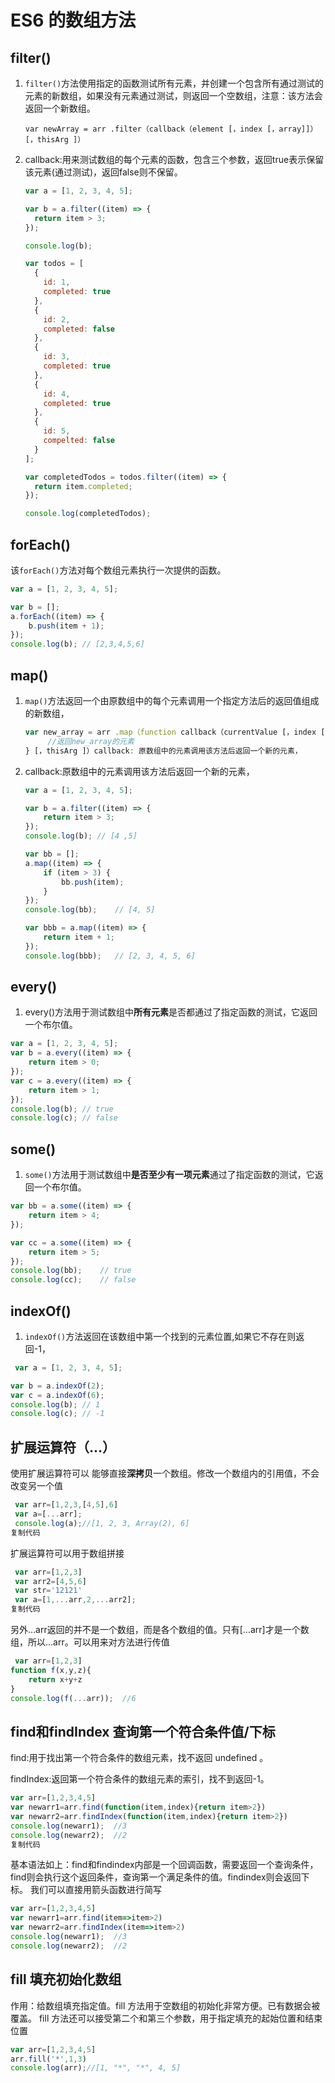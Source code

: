 # ES6 的数组方法

## filter()

1. `filter()`方法使用指定的函数测试所有元素，并创建一个包含所有通过测试的元素的新数组，如果没有元素通过测试，则返回一个空数组，注意：该方法会返回一个新数组。

   `var newArray = arr .filter（callback（element [，index [，array]]） [，thisArg ]）`

2. callback:用来测试数组的每个元素的函数，包含三个参数，返回true表示保留该元素(通过测试)，返回false则不保留。

   

   ~~~javascript
   var a = [1, 2, 3, 4, 5];
   
   var b = a.filter((item) => {
     return item > 3;
   });
   
   console.log(b);
   
   var todos = [
     {
       id: 1,
       completed: true
     }, 
     {
       id: 2,
       completed: false
     }, 
     {
       id: 3,
       completed: true
     }, 
     {
       id: 4,
       completed: true
     }, 
     {
       id: 5,
       compelted: false
     }
   ];
   
   var completedTodos = todos.filter((item) => {
     return item.completed;
   });
   
   console.log(completedTodos);
   ~~~





## forEach()

该`forEach()`方法对每个数组元素执行一次提供的函数。

~~~javascript
var a = [1, 2, 3, 4, 5];

var b = [];
a.forEach((item) => {
    b.push(item + 1);
});
console.log(b); // [2,3,4,5,6]
~~~





## map()

1. `map()`方法返回一个由原数组中的每个元素调用一个指定方法后的返回值组成的新数组，

   ~~~javascript
   var new_array = arr .map（function callback（currentValue [，index [，array]]）{
        //返回new_array的元素
   } [，thisArg ]）callback: 原数组中的元素调用该方法后返回一个新的元素，
   ~~~

2. callback:原数组中的元素调用该方法后返回一个新的元素，

   ~~~javascript
   var a = [1, 2, 3, 4, 5];
   
   var b = a.filter((item) => {
       return item > 3;
   });
   console.log(b); // [4 ,5]
   
   var bb = [];
   a.map((item) => {
       if (item > 3) {
           bb.push(item);
       }
   });
   console.log(bb);    // [4, 5]
   
   var bbb = a.map((item) => {
       return item + 1;
   });
   console.log(bbb);   // [2, 3, 4, 5, 6]
   ~~~





## every()

1. every()方法用于测试数组中**所有元素**是否都通过了指定函数的测试，它返回一个布尔值。

~~~javascript
var a = [1, 2, 3, 4, 5];
var b = a.every((item) => {
    return item > 0;
});
var c = a.every((item) => {
    return item > 1;
});
console.log(b); // true
console.log(c); // false
~~~





## some()

1. `some()`方法用于测试数组中**是否至少有一项元素**通过了指定函数的测试，它返回一个布尔值。 

~~~javascript
var bb = a.some((item) => {
    return item > 4;
});

var cc = a.some((item) => {
    return item > 5;
});
console.log(bb);    // true
console.log(cc);    // false
~~~





## indexOf()

1. `indexOf()`方法返回在该数组中第一个找到的元素位置,如果它不存在则返回-1，

~~~javascript
 var a = [1, 2, 3, 4, 5];

var b = a.indexOf(2);
var c = a.indexOf(6);
console.log(b); // 1
console.log(c); // -1
~~~





## 扩展运算符（...）

使用扩展运算符可以 能够直接**深拷贝**一个数组。修改一个数组内的引用值，不会改变另一个值

```javascript
 var arr=[1,2,3,[4,5],6]
 var a=[...arr];
 console.log(a);//[1, 2, 3, Array(2), 6]
复制代码
```

扩展运算符可以用于数组拼接

```javascript
 var arr=[1,2,3]
 var arr2=[4,5,6]
 var str='12121'
 var a=[1,...arr,2,...arr2];
复制代码
```

另外...arr返回的并不是一个数组，而是各个数组的值。只有[...arr]才是一个数组，所以...arr。可以用来对方法进行传值

```javascript
 var arr=[1,2,3]
function f(x,y,z){
    return x+y+z 
}
console.log(f(...arr));  //6
```





## find和findIndex 查询第一个符合条件值/下标

find:用于找出第一个符合条件的数组元素，找不返回 undefined 。

findIndex:返回第一个符合条件的数组元素的索引，找不到返回-1。

```javascript
var arr=[1,2,3,4,5]
var newarr1=arr.find(function(item,index){return item>2})
var newarr2=arr.findIndex(function(item,index){return item>2})
console.log(newarr1);  //3
console.log(newarr2);  //2
复制代码
```

基本语法如上：find和findindex内部是一个回调函数，需要返回一个查询条件，find则会执行这个返回条件，查询第一个满足条件的值。findindex则会返回下标。 我们可以直接用箭头函数进行简写

```javascript
var arr=[1,2,3,4,5]
var newarr1=arr.find(item=>item>2)
var newarr2=arr.findIndex(item=>item>2)
console.log(newarr1);  //3
console.log(newarr2);  //2
```





## fill 填充初始化数组

作用：给数组填充指定值。fill 方法用于空数组的初始化非常方便。已有数据会被覆盖。 fill 方法还可以接受第二个和第三个参数，用于指定填充的起始位置和结束位置

```javascript
var arr=[1,2,3,4,5]
arr.fill('*',1,3)
console.log(arr);//[1, "*", "*", 4, 5]
```



